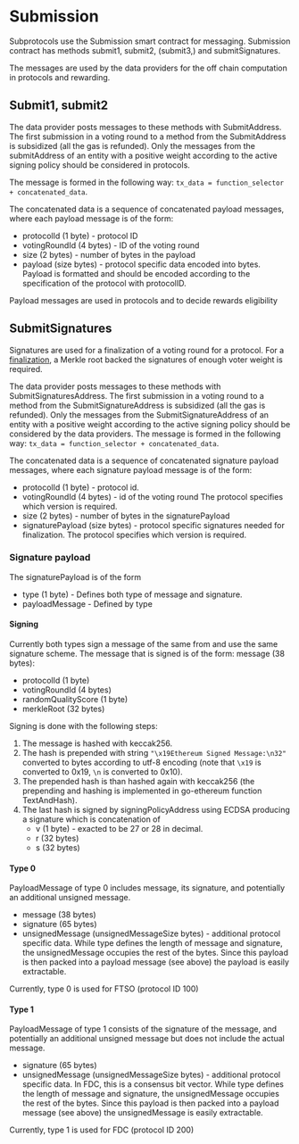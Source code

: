 # Submission

Subprotocols use the Submission smart contract for messaging.
Submission contract has methods submit1, submit2, (submit3,) and submitSignatures.

The messages are used by the data providers for the off chain computation in protocols and rewarding.

## Submit1, submit2

The data provider posts messages to these methods with SubmitAddress.
The first submission in a voting round to a method from the SubmitAddress is subsidized (all the gas is refunded).
Only the messages from the submitAddress of an entity with a positive weight according to the active signing policy should be considered in protocols.

The message is formed in the following way:
`tx_data = function_selector + concatenated_data`.

The concatenated data is a sequence of concatenated payload messages, where each payload message is of the form:

- protocolId (1 byte) - protocol ID
- votingRoundId (4 bytes) - ID of the voting round
- size (2 bytes) - number of bytes in the payload
- payload (size bytes) - protocol specific data encoded into bytes.
  Payload is formatted and should be encoded according to the specification of the protocol with protocolID.

Payload messages are used in protocols and to decide rewards eligibility

## SubmitSignatures

Signatures are used for a finalization of a voting round for a protocol.
For a [finalization](../Finalization.md), a Merkle root backed the signatures of enough voter weight is required.

The data provider posts messages to these methods with SubmitSignaturesAddress.
The first submission in a voting round to a method from the SubmitSignatureAddress is subsidized (all the gas is refunded).
Only the messages from the SubmitSignatureAddress of an entity with a positive weight according to the active signing policy should be considered by the data providers.
The message is formed in the following way:
`tx_data = function_selector + concatenated_data`.

The concatenated data is a sequence of concatenated signature payload messages, where each signature payload message is of the form:

- protocolId (1 byte) - protocol id.
- votingRoundId (4 bytes) - id of the voting round
  The protocol specifies which version is required.
- size (2 bytes) - number of bytes in the signaturePayload
- signaturePayload (size bytes) - protocol specific signatures needed for finalization.
  The protocol specifies which version is required.

### Signature payload

The signaturePayload is of the form

- type (1 byte) - Defines both type of message and signature.
- payloadMessage - Defined by type

#### Signing

Currently both types sign a message of the same from and use the same signature scheme.
The message that is signed is of the form:
message (38 bytes):

- protocolId (1 byte)
- votingRoundId (4 bytes)
- randomQualityScore (1 byte)
- merkleRoot (32 bytes)

Signing is done with the following steps:

1. The message is hashed with keccak256.
2. The hash is prepended with string
   `"\x19Ethereum Signed Message:\n32"`
   converted to bytes according to utf-8 encoding (note that `\x19` is converted to 0x19, `\n` is converted to 0x10).
3. The prepended hash is than hashed again with keccak256 (the prepending and hashing is implemented in go-ethereum function TextAndHash).
4. The last hash is signed by signingPolicyAddress using ECDSA producing a signature which is concatenation of
   - v (1 byte) - exacted to be $27$ or $28$ in decimal.
   - r (32 bytes)
   - s (32 bytes)

#### Type 0

PayloadMessage of type 0 includes message, its signature, and potentially an additional unsigned message.

- message (38 bytes)
- signature (65 bytes)
- unsignedMessage (unsignedMessageSize bytes) - additional protocol specific data.
  While type defines the length of message and signature, the unsignedMessage occupies the rest of the bytes.
  Since this payload is then packed into a payload message (see above) the payload is easily extractable.

Currently, type 0 is used for FTSO (protocol ID 100)

#### Type 1

PayloadMessage of type 1 consists of the signature of the message, and potentially an additional unsigned message but does not include the actual message.

- signature (65 bytes)
- unsignedMessage (unsignedMessageSize bytes) - additional protocol specific data. In FDC, this is a consensus bit vector.
  While type defines the length of message and signature, the unsignedMessage occupies the rest of the bytes.
  Since this payload is then packed into a payload message (see above) the unsignedMessage is easily extractable.

Currently, type 1 is used for FDC (protocol ID 200)
